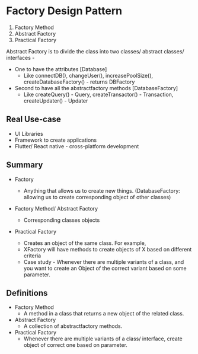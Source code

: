 # Factory Design Pattern

1. Factory Method
2. Abstract Factory
3. Practical Factory

Abstract Factory is to divide the class into two classes/ abstract classes/ interfaces -
- One to have the attributes [Database]
  - Like connectDB(), changeUser(), increasePoolSize(), createDatabaseFactory() - returns DBFactory
- Second to have all the abstractfactory methods [DatabaseFactory]
  - Like createQuery() - Query, createTransactor() - Transaction, createUpdater() - Updater

## Real Use-case
- UI Libraries 
- Framework to create applications
- Flutter/ React native - cross-platform development

## Summary
- Factory
  - Anything that allows us to create new things. (DatabaseFactory: allowing us to create corresponding object of other classes)

- Factory Method/ Abstract Factory 
  - Corresponding classes objects

- Practical Factory
  - Creates an object of the same class. For example,
  - XFactory will have methods to create objects of X based on different criteria
  - Case study - Whenever there are multiple variants of a class, and you want to create an Object of the correct variant based on some parameter. 


## Definitions
- Factory Method 
  - A method in a class that returns a new object of the related class.
- Abstract Factory
  - A collection of abstractfactory methods. 
- Practical Factory
  - Whenever there are multiple variants of a class/ interface, create object of correct one based on parameter. 